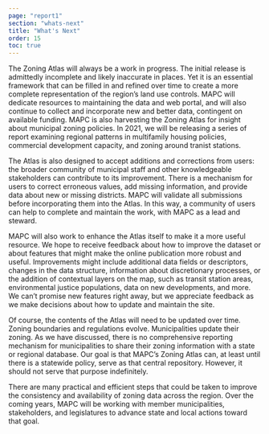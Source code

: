 ```yaml
---
page: "report1"
section: "whats-next"
title: "What's Next"
order: 15
toc: true
---
```

The Zoning Atlas will always be a work in progress. The initial release is admittedly incomplete and likely inaccurate in places. Yet it is an essential framework that can be filled in and refined over time to create a more complete representation of the region’s land use controls. MAPC will dedicate resources to maintaining the data and web portal, and will also continue to collect and incorporate new and better data, contingent on available funding. MAPC is also harvesting the Zoning Atlas for insight about municipal zoning policies. In 2021, we will be releasing a series of report examining regional patterns in multifamily housing policies, commercial development capacity, and zoning around tranist stations.

The Atlas is also designed to accept additions and corrections from users: the broader community of municipal staff and other knowledgeable stakeholders can contribute to its improvement. There is a mechanism for users to correct erroneous values, add missing information, and provide data about new or missing districts. MAPC will validate all submissions before incorporating them into the Atlas. In this way, a community of users can help to complete and maintain the work, with MAPC as a lead and steward.

MAPC will also work to enhance the Atlas itself to make it a more useful resource. We hope to receive feedback about how to improve the dataset or about features that might make the online publication more robust and useful. Improvements might include additional data fields or descriptors, changes in the data structure, information about discretionary processes, or the addition of contextual layers on the map, such as transit station areas, environmental justice populations, data on new developments, and more. We can’t promise new features right away, but we appreciate feedback as we make decisions about how to update and maintain the site.

Of course, the contents of the Atlas will need to be updated over time. Zoning boundaries and regulations evolve. Municipalities update their zoning. As we have discussed, there is no comprehensive reporting mechanism for municipalities to share their zoning information with a state or regional database. Our goal is that MAPC’s Zoning Atlas can, at least until there is a statewide policy, serve as that central repository. However, it should not serve that purpose indefinitely.

There are many practical and efficient steps that could be taken to improve the consistency and availability of zoning data across the region. Over the coming years, MAPC will be working with member municipalities, stakeholders, and legislatures to advance state and local actions toward that goal.